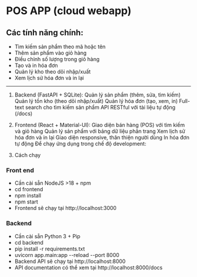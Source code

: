 # POS APP (cloud webapp)
## Các tính năng chính:

- Tìm kiếm sản phẩm theo mã hoặc tên
- Thêm sản phẩm vào giỏ hàng
- Điều chỉnh số lượng trong giỏ hàng
- Tạo và in hóa đơn
- Quản lý kho theo dõi nhập/xuất
- Xem lịch sử hóa đơn và in lại
---
1. Backend (FastAPI + SQLite):
Quản lý sản phẩm (thêm, sửa, tìm kiếm)
Quản lý tồn kho (theo dõi nhập/xuất)
Quản lý hóa đơn (tạo, xem, in)
Full-text search cho tìm kiếm sản phẩm
API RESTful với tài liệu tự động (/docs)
2. Frontend (React + Material-UI):
Giao diện bán hàng (POS) với tìm kiếm và giỏ hàng
Quản lý sản phẩm với bảng dữ liệu phân trang
Xem lịch sử hóa đơn và in lại
Giao diện responsive, thân thiện người dùng
In hóa đơn tự động
Để chạy ứng dụng trong chế độ development:

3. Cách chạy
### Front end
- Cần cài sẵn NodeJS >18 + npm
- cd frontend
- npm install 
- npm start
- Frontend sẽ chạy tại http://localhost:3000

### Backend
- Cần cài sẵn Python 3 + Pip
- cd backend
- pip install -r requirements.txt
- uvicorn app.main:app --reload --port 8000
- Backend API sẽ chạy tại http://localhost:8000
- API documentation có thể xem tại http://localhost:8000/docs

